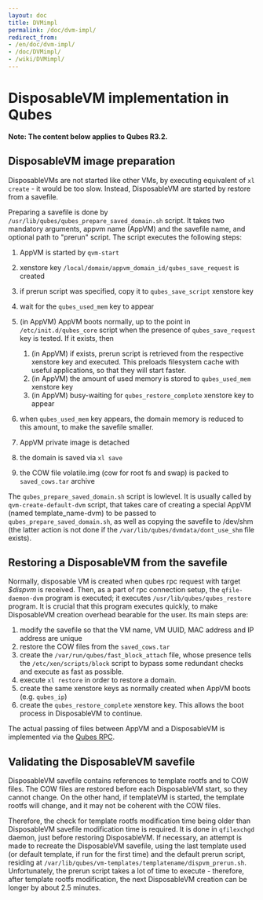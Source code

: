 ```yaml
---
layout: doc
title: DVMimpl
permalink: /doc/dvm-impl/
redirect_from:
- /en/doc/dvm-impl/
- /doc/DVMimpl/
- /wiki/DVMimpl/
---
```


DisposableVM implementation in Qubes
====================================

**Note: The content below applies to Qubes R3.2.**

DisposableVM image preparation
------------------------------

DisposableVMs are not started like other VMs, by executing equivalent of `xl create` - it would be too slow.
Instead, DisposableVM are started by restore from a savefile.

Preparing a savefile is done by `/usr/lib/qubes/qubes_prepare_saved_domain.sh` script.
It takes two mandatory arguments, appvm name (AppVM) and the savefile name, and optional path to "prerun" script.
The script executes the following steps:

1.  AppVM is started by `qvm-start`
2.  xenstore key `/local/domain/appvm_domain_id/qubes_save_request` is created
3.  if prerun script was specified, copy it to `qubes_save_script` xenstore key
4.  wait for the `qubes_used_mem` key to appear
5.  (in AppVM) AppVM boots normally, up to the point in `/etc/init.d/qubes_core` script when the presence of `qubes_save_request` key is tested.
    If it exists, then
    1.  (in AppVM) if exists, prerun script is retrieved from the respective xenstore key and executed.
        This preloads filesystem cache with useful applications, so that they will start faster.
    2.  (in AppVM) the amount of used memory is stored to `qubes_used_mem` xenstore key
    3.  (in AppVM) busy-waiting for `qubes_restore_complete` xenstore key to appear

6.  when `qubes_used_mem` key appears, the domain memory is reduced to this amount, to make the savefile smaller.
7.  AppVM private image is detached
8.  the domain is saved via `xl save`
9.  the COW file volatile.img (cow for root fs and swap) is packed to `saved_cows.tar` archive

The `qubes_prepare_saved_domain.sh` script is lowlevel.
It is usually called by `qvm-create-default-dvm` script, that takes care of creating a special AppVM (named template\_name-dvm) to be passed to `qubes_prepare_saved_domain.sh`, as well as copying the savefile to /dev/shm (the latter action is not done if the `/var/lib/qubes/dvmdata/dont_use_shm` file exists).

Restoring a DisposableVM from the savefile
------------------------------------------

Normally, disposable VM is created when qubes rpc request with target *\$dispvm* is received.
Then, as a part of rpc connection setup, the `qfile-daemon-dvm` program is executed; it executes `/usr/lib/qubes/qubes_restore` program.
It is crucial that this program executes quickly, to make DisposableVM creation overhead bearable for the user.
Its main steps are:

1.  modify the savefile so that the VM name, VM UUID, MAC address and IP address are unique
2.  restore the COW files from the `saved_cows.tar`
3.  create the `/var/run/qubes/fast_block_attach` file, whose presence tells the `/etc/xen/scripts/block` script to bypass some redundant checks and execute as fast as possible.
4.  execute `xl restore` in order to restore a domain.
5.  create the same xenstore keys as normally created when AppVM boots (e.g. `qubes_ip`)
6.  create the `qubes_restore_complete` xenstore key.
    This allows the boot process in DisposableVM to continue.

The actual passing of files between AppVM and a DisposableVM is implemented via the [Qubes RPC](/doc/qrexec).

Validating the DisposableVM savefile
------------------------------------

DisposableVM savefile contains references to template rootfs and to COW files.
The COW files are restored before each DisposableVM start, so they cannot change.
On the other hand, if templateVM is started, the template rootfs will change, and it may not be coherent with the COW files.

Therefore, the check for template rootfs modification time being older than DisposableVM savefile modification time is required.
It is done in `qfilexchgd` daemon, just before restoring DisposableVM.
If necessary, an attempt is made to recreate the DisposableVM savefile, using the last template used (or default template, if run for the first time) and the default prerun script, residing at `/var/lib/qubes/vm-templates/templatename/dispvm_prerun.sh`.
Unfortunately, the prerun script takes a lot of time to execute - therefore, after template rootfs modification, the next DisposableVM creation can be longer by about 2.5 minutes.
